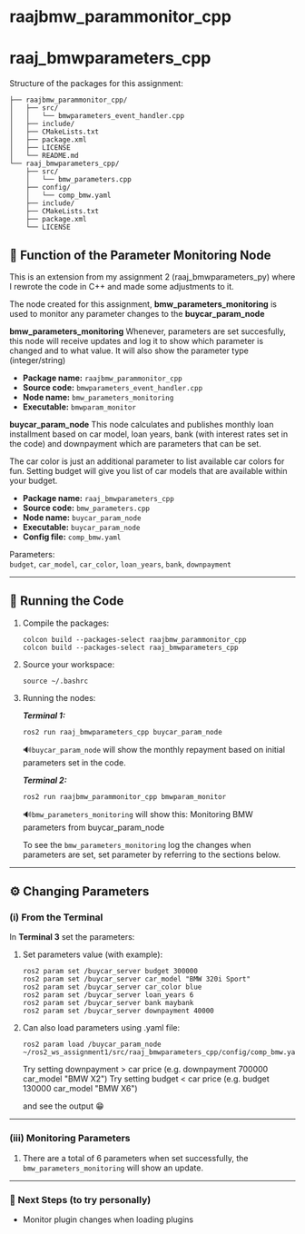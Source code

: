 # raajbmw_parammonitor_cpp
# raaj_bmwparameters_cpp

Structure of the packages for this assignment:

```
├── raajbmw_parammonitor_cpp/
│   ├── src/
│   │   └── bmwparameters_event_handler.cpp
│   ├── include/
│   ├── CMakeLists.txt
│   ├── package.xml
│   ├── LICENSE
│   └── README.md
└── raaj_bmwparameters_cpp/
    ├── src/
    │   └── bmw_parameters.cpp
    ├── config/
    │   └── comp_bmw.yaml
    ├── include/
    ├── CMakeLists.txt
    ├── package.xml
    └── LICENSE
```

## 🎯️ Function of the Parameter Monitoring Node
This is an extension from my assignment 2 (raaj_bmwparameters_py)
where I rewrote the code in C++ and made some adjustments to it.

The node created for this assignment, **bmw_parameters_monitoring**
is used to monitor any parameter changes to the **buycar_param_node**

**bmw_parameters_monitoring**
Whenever, parameters are set succesfully, this node will receive updates
and log it to show which parameter is changed and to what value. It will 
also show the parameter type (integer/string)

-   **Package name:** `raajbmw_parammonitor_cpp`  
-   **Source code:** `bmwparameters_event_handler.cpp`  
-   **Node name:** `bmw_parameters_monitoring`  
-   **Executable:** `bmwparam_monitor`  
 
**buycar_param_node**
This node calculates and publishes monthly loan installment based on 
car model, loan years, bank (with interest rates set in the code) 
and downpayment which are parameters that can be set.

The car color is just an additional parameter to list available car 
colors for fun. Setting budget will give you list of car models 
that are available within your budget.

-   **Package name:** `raaj_bmwparameters_cpp`  
-   **Source code:** `bmw_parameters.cpp`  
-   **Node name:** `buycar_param_node`  
-   **Executable:** `buycar_param_node`  
-   **Config file:** `comp_bmw.yaml`  

Parameters:\
`budget`, `car_model`, `car_color`, `loan_years`, `bank`, `downpayment`

------------------------------------------------------------------------

## 🚀 Running the Code

1.  Compile the packages:

    ```
    colcon build --packages-select raajbmw_parammonitor_cpp
    colcon build --packages-select raaj_bmwparameters_cpp
    ```

2.  Source your workspace:

    ```
    source ~/.bashrc
    ```

3.  Running the nodes:
    
    ***Terminal 1:***
    ```
    ros2 run raaj_bmwparameters_cpp buycar_param_node
    ```
    
    🔊️`buycar_param_node` will show the monthly repayment based on initial 
    parameters set in the code.
       
    ***Terminal 2:***
    ```
    ros2 run raajbmw_parammonitor_cpp bmwparam_monitor
    ```
   
    🔊️`bmw_parameters_monitoring` will show this:
    Monitoring BMW parameters from buycar_param_node


    To see the `bmw_parameters_monitoring` log the changes when 
    parameters are set, set parameter by referring to the sections below.

------------------------------------------------------------------------

## ⚙️ Changing Parameters

### (i) From the Terminal

In **Terminal 3** set the parameters:
  
1.  Set parameters value (with example):

    ```
    ros2 param set /buycar_server budget 300000
    ros2 param set /buycar_server car_model "BMW 320i Sport"
    ros2 param set /buycar_server car_color blue
    ros2 param set /buycar_server loan_years 6
    ros2 param set /buycar_server bank maybank
    ros2 param set /buycar_server downpayment 40000
    ```

2.  Can also load parameters using .yaml file:

    ```
    ros2 param load /buycar_param_node ~/ros2_ws_assignment1/src/raaj_bmwparameters_cpp/config/comp_bmw.yaml
    ```
    
    Try setting downpayment > car price (e.g. downpayment 700000 car_model "BMW X2")
    Try setting budget < car price (e.g. budget 130000 car_model "BMW X6")
   
    and see the output 😁️
   
------------------------------------------------------------------------

### (iii) Monitoring Parameters

1. There are a total of 6 parameters when set successfully, the 
   `bmw_parameters_monitoring` will show an update.


    

------------------------------------------------------------------------

### 🔮 Next Steps (to try personally)

-   Monitor plugin changes when loading plugins
